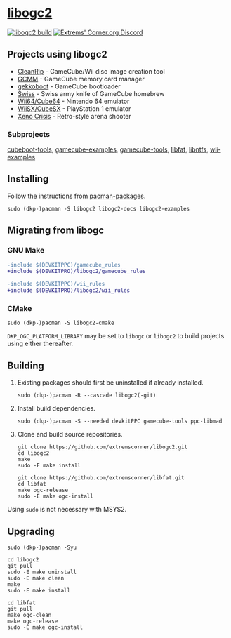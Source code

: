 # [libogc2](https://github.com/extremscorner/libogc2)

[![libogc2 build](https://github.com/extremscorner/libogc2/actions/workflows/continuous-integration-workflow.yml/badge.svg)](https://github.com/extremscorner/libogc2/actions/workflows/continuous-integration-workflow.yml) [![Extrems' Corner.org Discord](https://discordapp.com/api/guilds/243509579961466881/widget.png)](https://discord.extremscorner.org/)

## Projects using libogc2

- [CleanRip](https://github.com/emukidid/cleanrip) - GameCube/Wii disc image creation tool
- [GCMM](https://github.com/suloku/gcmm) - GameCube memory card manager
- [gekkoboot](https://github.com/redolution/gekkoboot) - GameCube bootloader
- [Swiss](https://github.com/emukidid/swiss-gc) - Swiss army knife of GameCube homebrew
- [Wii64/Cube64](https://github.com/emukidid/Wii64) - Nintendo 64 emulator
- [WiiSX/CubeSX](https://github.com/emukidid/pcsxgc) - PlayStation 1 emulator
- [Xeno Crisis](https://shop.bitmapbureau.com/collections/gamecube/products/xeno-crisis-gamecube) - Retro-style arena shooter

### Subprojects

[cubeboot-tools](https://github.com/extremscorner/cubeboot-tools), [gamecube-examples](https://github.com/extremscorner/gamecube-examples), [gamecube-tools](https://github.com/extremscorner/gamecube-tools), [libfat](https://github.com/extremscorner/libfat), [libntfs](https://github.com/extremscorner/libntfs), [wii-examples](https://github.com/extremscorner/wii-examples)

## Installing

Follow the instructions from [pacman-packages](https://github.com/extremscorner/pacman-packages#readme).

```
sudo (dkp-)pacman -S libogc2 libogc2-docs libogc2-examples
```

## Migrating from libogc

### GNU Make

```diff
-include $(DEVKITPPC)/gamecube_rules
+include $(DEVKITPRO)/libogc2/gamecube_rules
```

```diff
-include $(DEVKITPPC)/wii_rules
+include $(DEVKITPRO)/libogc2/wii_rules
```

### CMake

```
sudo (dkp-)pacman -S libogc2-cmake
```

`DKP_OGC_PLATFORM_LIBRARY` may be set to `libogc` or `libogc2` to build projects using either thereafter.

## Building

1. Existing packages should first be uninstalled if already installed.

   ```
   sudo (dkp-)pacman -R --cascade libogc2(-git)
   ```

2. Install build dependencies.

   ```
   sudo (dkp-)pacman -S --needed devkitPPC gamecube-tools ppc-libmad
   ```

3. Clone and build source repositories.

   ```
   git clone https://github.com/extremscorner/libogc2.git
   cd libogc2
   make
   sudo -E make install
   ```

   ```
   git clone https://github.com/extremscorner/libfat.git
   cd libfat
   make ogc-release
   sudo -E make ogc-install
   ```

Using `sudo` is not necessary with MSYS2.

## Upgrading

```
sudo (dkp-)pacman -Syu
```

```
cd libogc2
git pull
sudo -E make uninstall
sudo -E make clean
make
sudo -E make install
```

```
cd libfat
git pull
make ogc-clean
make ogc-release
sudo -E make ogc-install
```
